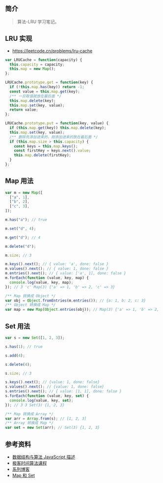 ## 简介

> 算法-LRU 学习笔记。

## LRU 实现

- https://leetcode.cn/problems/lru-cache

```js
var LRUCache = function(capacity) {
  this.capacity = capacity;
  this.map = new Map();
};

LRUCache.prototype.get = function(key) {
  if (!this.map.has(key)) return -1;
  const value = this.map.get(key);
  /** 一旦取值就放在最后面 */
  this.map.delete(key);
  this.map.set(key, value);
  return value;
};

LRUCache.prototype.put = function(key, value) {
  if (this.map.get(key)) this.map.delete(key);
  this.map.set(key, value);
  /** 删除先添加进来的，刚添加进来的放在最后面 */
  if (this.map.size > this.capacity) {
    const keys = this.map.keys();
    const firstKey = keys.next().value;
    this.map.delete(firstKey);
  }
};
```

## Map 用法

```js
var m = new Map([
  ["a", 1],
  ["b", 2],
  ["c", 3],
]);

m.has("a"); // true

m.set("d", 4);

m.get("d"); // 4

m.delete("d");

m.size; // 3

m.keys().next(); // { value: 'a', done: false }
m.values().next(); // { value: 1, done: false }
m.entries().next(); // { value: ['a', 1], done: false }
m.forEach(function (value, key, map) {
  console.log(value, key, map);
}); // 3 'c' Map(3) {'a' => 1, 'b' => 2, 'c' => 3}

/** Map 转换成 Object */
var obj = Object.fromEntries(m.entries()); // {a: 1, b: 2, c: 3}
/** Object 转换成 Map */
var map = new Map(Object.entries(obj)); // Map(3) {'a' => 1, 'b' => 2, 'c' => 3}
```

## Set 用法

```js
var s = new Set([1, 2, 3]);

s.has(1); // true

s.add(4);

s.delete(4);

s.size; // 3

s.keys().next(); // {value: 1, done: false}
s.values().next(); // {value: 1, done: false}
s.entries().next(); // { value: [1, 1], done: false }
s.forEach(function (value, key, set) {
  console.log(value, key, set);
}); // 3 3 Set(3) {1, 2, 3}

/** Map 转换成 Array */
var arr = Array.from(s); // [1, 2, 3]
/** Array 转换成 Map */
var set = new Set(arr); // Set(3) {1, 2, 3}
```

## 参考资料

- [数据结构与算法 JavaScript 描述](https://book.douban.com/subject/25945449/)
- [极客时间算法课程](https://time.geekbang.org/course/intro/100019701)
- [系列博客](https://leetcode-solution-leetcode-pp.gitbook.io)
- [Map 和 Set](https://www.liaoxuefeng.com/wiki/1022910821149312/1023024181109440)
